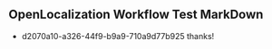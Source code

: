 ## OpenLocalization Workflow Test MarkDown
* d2070a10-a326-44f9-b9a9-710a9d77b925 
thanks!<!--HONumber=Mar16_HO4-->
